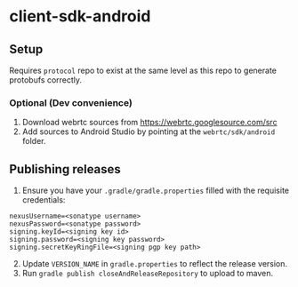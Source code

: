 # client-sdk-android

## Setup

Requires `protocol` repo to exist at the same level as this repo to generate protobufs correctly.

### Optional (Dev convenience)

1. Download webrtc sources from https://webrtc.googlesource.com/src
2. Add sources to Android Studio by pointing at the `webrtc/sdk/android` folder.

## Publishing releases

1. Ensure you have your `.gradle/gradle.properties` filled with the requisite credentials:

````
nexusUsername=<sonatype username>
nexusPassword=<sonatype password>
signing.keyId=<signing key id>
signing.password=<signing key password>
signing.secretKeyRingFile=<signing pgp key path>
````

2. Update `VERSION_NAME` in `gradle.properties` to reflect the release version.
3. Run `gradle publish closeAndReleaseRepository` to upload to maven.

